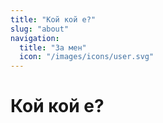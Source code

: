 ```yaml
---
title: "Кой кой е?"
slug: "about"
navigation:
  title: "За мен"
  icon: "/images/icons/user.svg"
---
```


# Кой кой е?